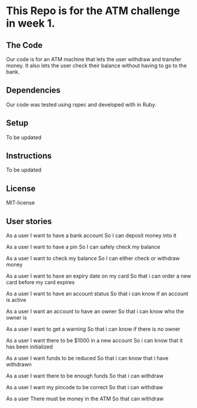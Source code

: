 # This Repo is for the ATM challenge in week 1.

## The Code

Our code is for an ATM machine that lets the user withdraw and transfer money. It also lets the user check their balance without having to go to the bank.

## Dependencies

Our code was tested using rspec and developed with in Ruby.

## Setup

To be updated

## Instructions

To be updated

## License

MIT-license

## User stories

As a user 
I want to have a bank account
So I can deposit money into it

As a user
I want to have a pin
So I can safely check my balance

As a user
I want to check my balance
So I can either check or withdraw money

As a user
I want to have an expiry date on my card
So that i can order a new card before my card expires

As a user 
I want to have an account status
So that i can know if an account is active

As a user
I want an account to have an owner
So that i can know who the owner is

As a user
I want to get a warning
So that i can know if there is no owner

 As a user 
 I want there to be $1000 in a new account
 So i can know that it has been initialized
 
 As a user
 I want funds to be reduced
 So that i can know that i have withdrawn

 As a user
 I want there to be enough funds
 So that i can withdraw

 As a user
 I want my pincode to be correct
 So that i can withdraw

 As a user
 There must be money in the ATM
 So that can withdraw
